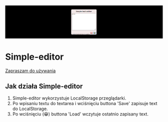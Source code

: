 ![screenshot simple-editor](github/rm.png)

# Simple-editor
[Zapraszam do używania](https://lukaszszczurowski.github.io/simple-editor/)

## Jak działa Simple-editor

1. Simple-editor wykorzystuje LocalStorage przeglądarki.
2. Po wpisaniu textu do textarea i wciśnięciu buttona 'Save' zapisuje text do LocalStorage.
3. Po wciśnięciu (😁) buttona 'Load' wczytuje ostatnio zapisany text. 
